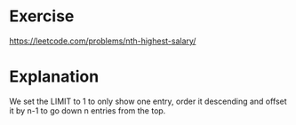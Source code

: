# Exercise
https://leetcode.com/problems/nth-highest-salary/
# Explanation
We set the LIMIT to 1 to only show one entry, order it descending and offset it by n-1 to go down n entries from the top.
